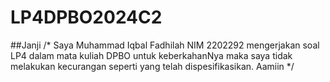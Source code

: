# LP4DPBO2024C2

##Janji
/* 
    Saya Muhammad Iqbal Fadhilah NIM 2202292 mengerjakan soal LP4 dalam mata kuliah DPBO
    untuk keberkahanNya maka saya tidak melakukan kecurangan seperti yang telah dispesifikasikan. Aamiin 
*/
